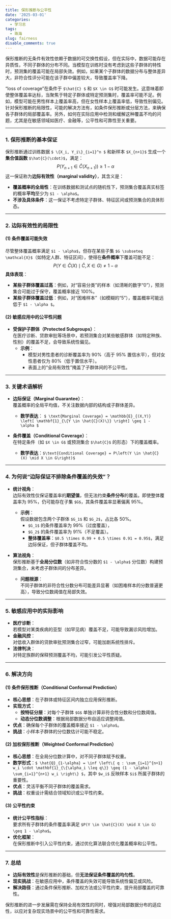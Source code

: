 ```yaml
---
title: 保形推断与公平性
date: '2025-03-01'
categories:
  - 学习志
tags:
  - 珠海
slug: fairness
disable_comments: true
---
```


保形推断的无条件有效性依赖于数据的可交换性假设，但在实际中，数据可能存在异质性，不同子群体的分布不同。当模型在训练时没有考虑到这些子群体的特性时，预测集的覆盖可能在局部失效。例如，如果某个子群体的数据分布与整体差异大，非符合性评分可能在该子群中偏差较大，导致覆盖率下降。

“loss of coverage”在条件于 `$\hat{C} $` 和 `$X \in G$` 时可能发生。这意味着即使整体覆盖率达标，当聚焦于特定子群体或特定预测集时，覆盖率可能不足。例如，模型可能在男性样本上覆盖率高，但在女性样本上覆盖率低，导致性别偏见。针对保形推断的局限性，可能的解决方法有，如条件保形推断或分层方法，来确保各子群体的局部覆盖率。另外，如何在实际应用中检测和缓解这种覆盖不均的问题，尤其是在敏感领域如医疗、金融等，公平性和可靠性至关重要。

---

### **1. 保形推断的基本保证**
保形推断通过训练数据 `$ \{X_i, Y_i\}_{i=1}^n $` 和新样本 `$X_{n+1}$` 生成一个**集合值函数** `$\hat{C}(\cdot)$`，满足：
$$
P(Y_{n+1} \in \hat{C}(X_{n+1})) \geq 1 - \alpha
$$
这一保证称为**边际有效性（marginal validity）**，其含义是：  

- **覆盖概率的全局性**：在训练数据和测试点的随机性下，预测集合覆盖真实标签的概率**平均**至少为 `$1 - \alpha$`。  
- **不涉及具体条件**：这一保证不考虑特定子群体、特征区间或预测集合的具体形态。

---

### **2. 边际有效性的局限性**
#### **(1) 条件覆盖可能失效**
尽管整体覆盖概率满足 `$1 - \alpha$`，但存在某些子集 `$G \subseteq \mathcal{X}$`（如特定人群、特征区间），使得在**条件概率**下覆盖可能不足：
$$
P\left(Y \in \hat{C}(X) \mid \hat{C}, X \in G\right) \neq 1 - \alpha
$$
**具体表现**：  
- **某些子群体覆盖过高**：例如，对“容易分类”的样本（如清晰的数字“0”），预测集合可能过于保守，覆盖概率接近 100%。  
- **某些子群体覆盖过低**：例如，对“困难样本”（如模糊的“5”），覆盖概率可能远低于 `$1 - \alpha $`。  

#### **(2) 敏感应用中的公平性问题**
- **受保护子群体（Protected Subgroups）**：  
  在医疗诊断、贷款审批等场景中，若预测集合对某些敏感群体（如特定种族、性别）的覆盖不足，会导致系统性偏见。  
  - **示例**：  
    - 模型对男性患者的诊断覆盖率为 90%（高于 95% 置信水平），但对女性患者仅为 80%（低于置信水平）。  
    - 表面上的“全局有效性”掩盖了子群体间的不公平性。

---

### **3. 关键术语解析**
- **边际保证（Marginal Guarantee）**：  
  覆盖概率的全局平均值，不关注数据内部的结构或子群体差异。  
  - **数学表达**：
    `$
    \text{Marginal Coverage} = \mathbb{E}_{(X,Y)} \left[ \mathbf{1}_{\{Y \in \hat{C}(X)\}} \right] \geq 1 - \alpha
    $`

- **条件覆盖（Conditional Coverage）**：  
  在特定条件（如 `$X \in G$` 或预测集合 `$\hat{C}$` 的形态）下的覆盖概率。  
  - **数学表达**：`$\text{Conditional Coverage} = P\left(Y \in \hat{C}(X) \mid X \in G\right)$`
    
    

---

### **4. 为何说“边际保证不排除条件覆盖的失效”？**
- **统计视角**：  
  边际有效性仅保证覆盖率的**期望值**，但无法约束**条件分布**的覆盖。即使整体覆盖率为 95%，仍可能存在子集 `$G$`，其条件覆盖率显著偏离 95%。  
  - **示例**：  
    假设数据包含两个子群体 `$G_1$` 和 `$G_2$`，占比各 50%。  
    - `$G_1$` 的条件覆盖率为 99%（过度覆盖），  
    - `$G_2$` 的条件覆盖率为 91%（不足覆盖）。  
    - **整体覆盖率**：`$0.5 \times 0.99 + 0.5 \times 0.91 = 0.95$`，满足边际保证，但子群体覆盖不均。

- **算法视角**：  
  保形推断基于**全局分位数**（如非符合性分数的 `$1 - \alpha$` 分位数）构建预测集合，未考虑子群体间的分布差异。  
  - **问题根源**：  
    不同子群体的非符合性分数分布可能差异显著（如困难样本的分数普遍更高），导致分位数阈值在局部失效。

---

### **5. 敏感应用中的实际影响**
- **医疗诊断**：  
  若模型对某类疾病的亚型（如罕见病）覆盖不足，可能导致漏诊风险增加。  
- **金融风控**：  
  对低收入群体的贷款审批预测集合过窄，可能加剧系统性排斥。  
- **法律判决**：  
  对特定族群的保释预测覆盖不均，可能引发公平性质疑。

---

### **6. 解决方向**
#### **(1) 条件保形推断（Conditional Conformal Prediction）**
- **核心思想**：在子群体或特征区间内独立应用保形推断。  
- **实现方式**：  
  - **按特征分层**：对每个子群体 `$G$` 单独计算非符合性分数和分位数阈值。  
  - **动态分位数调整**：根据局部数据分布自适应调整阈值。  
- **优点**：确保每个子群体的覆盖概率接近 `$1 - \alpha$`。  
- **挑战**：小样本子群体的分位数估计可能不稳定。

#### **(2) 加权保形推断（Weighted Conformal Prediction）**
- **核心思想**：在全局分位数计算中，对不同子群体赋予权重。  
- **数学形式**：`$ \hat{Q}_{1-\alpha} = \inf \left\{ q : \sum_{i=1}^{n+1} w_i \cdot \mathbf{1}_{\{\alpha_i \leq q\}} \geq (1 - \alpha) \sum_{i=1}^{n+1} w_i \right\} $`，其中 `$w_i$` 反映样本 `$i$` 所属子群体的重要性。  
- **优点**：灵活平衡不同子群体的覆盖需求。  
- **挑战**：权重设计需结合领域知识或公平性约束。

#### **(3) 公平性约束**
- **统计公平性指标**：  
  要求所有子群体的条件覆盖率满足 `$P(Y \in \hat{C}(X) \mid X \in G) \geq 1 - \alpha$`。  
- **优化框架**：  
  在保形推断中引入公平性约束，通过优化算法联合优化覆盖概率和公平性。

---

### **7. 总结**
- **边际有效性**是保形推断的基础，但**无法保证条件覆盖的均匀性**。  
- **现实挑战**：在敏感应用中，条件覆盖的失效可能导致系统性偏见或风险。  
- **解决路径**：通过条件保形推断、加权方法或公平性约束，提升局部覆盖的可靠性。  

保形推断的进一步发展需在保持全局有效性的同时，增强对局部数据分布的适应性，以应对复杂现实场景中的公平性和可靠性需求。
